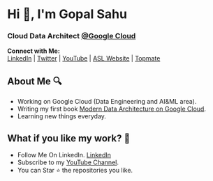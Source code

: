 <h1>Hi 👋, I'm Gopal Sahu</h1>
<h3>Cloud Data Architect <a href="https://cloud.google.com/" target="blank">@Google Cloud</a></h3>

**Connect with Me:**  
[LinkedIn](https://www.linkedin.com/in/gopalsahu25/) | [Twitter](https://x.com/gopalsahu25) | [YouTube](https://www.youtube.com/@gopalsahu_official) | [ASL Website](https://attainskillslab.com)
| [Topmate](https://topmate.io/gopalsahu)

## About Me 🔍

- Working on Google Cloud (Data Engineering and AI&ML area).
- Writing my first book [Modern Data Architecture on Google Cloud](https://www.packtpub.com/en-in/product/modern-data-architecture-on-google-cloud-9781801074254).
- Learning new things everyday.

## What if you like my work? 🤩

- Follow Me On LinkedIn. [LinkedIn](https://www.linkedin.com/in/gopalsahu25/)
- Subscribe to my [YouTube Channel]([https://youtube.com/@the.codestation?si=RxRop7UK24jHUKfl?sub_confirmation=1](https://www.youtube.com/@gopalsahu_official)).
- You can Star ⭐ the repositories you like.
